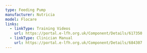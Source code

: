```yaml
---
type: Feeding Pump
manufacturer: Nutricia
model: Flocare
links:
  - linkType: Training Videos
    url: https://portal.e-lfh.org.uk/Component/Details/617350
  - linkType: Clinician Manual
    url: https://portal.e-lfh.org.uk/Component/Details/684307
---
```

